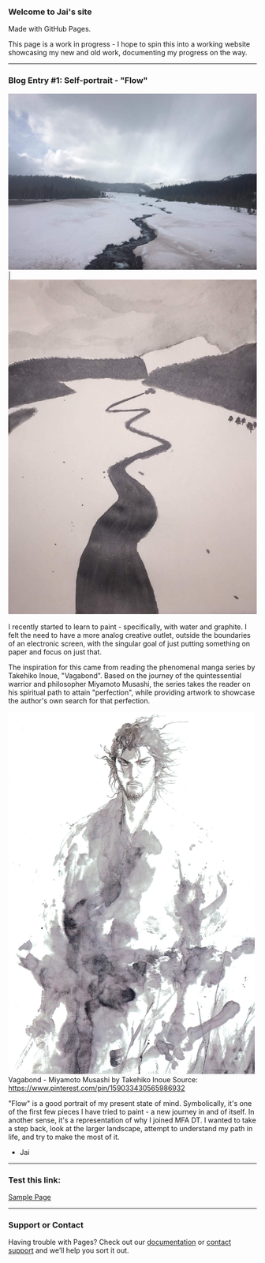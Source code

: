 ### Welcome to Jai's site
Made with GitHub Pages.

This page is a work in progress - I hope to spin this into a working website showcasing my new and old work, documenting my progress on the way.

***

### Blog Entry #1: Self-portrait - "Flow"

![alt text](https://github.com/DhananjaiH/site/blob/gh-pages/images/47e21fc6-e471-48f4-8e59-43cdfc43f374.jpg "Original photo") |  ![alt text](https://github.com/DhananjaiH/site/blob/gh-pages/images/Flow%20-%20JaiH.JPG "Flow painting")

 I recently started to learn to paint - specifically, with water and graphite. I felt the need to have a more analog creative outlet, outside the boundaries of an electronic screen, with the singular goal of just putting something on paper and focus on just that.

The inspiration for this came from reading the phenomenal manga series by Takehiko Inoue, "Vagabond". Based on the journey of the quintessential warrior and philosopher Miyamoto Musashi, the series takes the reader on his spiritual path to attain "perfection", while providing artwork to showcase the author's own search for that perfection.

![alt text](https://github.com/DhananjaiH/site/blob/gh-pages/images/tumblr_n0kp38UsQ31r6eyjlo1_500.png "Vagabond - Miyamoto Musashi by Takehiko Inoue")
Vagabond - Miyamoto Musashi by Takehiko Inoue
Source: https://www.pinterest.com/pin/159033430565986932

"Flow" is a good portrait of my present state of mind. Symbolically, it's one of the first few pieces I have tried to paint - a new journey in and of itself. In another sense, it's a representation of why I joined MFA DT. I wanted to take a step back, look at the larger landscape, attempt to understand my path in life, and try to make the most of it.

- Jai

***
### Test this link:
[Sample Page](/site/index.html)
***

### Support or Contact
Having trouble with Pages? Check out our [documentation](https://help.github.com/pages) or [contact support](https://github.com/contact) and we’ll help you sort it out.
